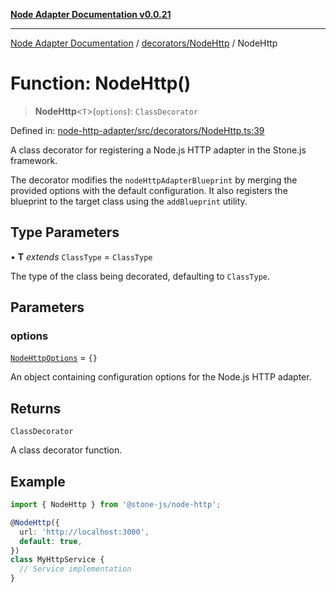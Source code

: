 [**Node Adapter Documentation v0.0.21**](../../../README.md)

***

[Node Adapter Documentation](../../../modules.md) / [decorators/NodeHttp](../README.md) / NodeHttp

# Function: NodeHttp()

> **NodeHttp**\<`T`\>(`options`): `ClassDecorator`

Defined in: [node-http-adapter/src/decorators/NodeHttp.ts:39](https://github.com/stonemjs/node-http-adapter/blob/a82d44fdef9d2985fec1e632575aee7065c1c3af/src/decorators/NodeHttp.ts#L39)

A class decorator for registering a Node.js HTTP adapter in the Stone.js framework.

The decorator modifies the `nodeHttpAdapterBlueprint` by merging the provided options
with the default configuration. It also registers the blueprint to the target class using
the `addBlueprint` utility.

## Type Parameters

• **T** *extends* `ClassType` = `ClassType`

The type of the class being decorated, defaulting to `ClassType`.

## Parameters

### options

[`NodeHttpOptions`](../interfaces/NodeHttpOptions.md) = `{}`

An object containing configuration options for the Node.js HTTP adapter.

## Returns

`ClassDecorator`

A class decorator function.

## Example

```typescript
import { NodeHttp } from '@stone-js/node-http';

@NodeHttp({
  url: 'http://localhost:3000',
  default: true,
})
class MyHttpService {
  // Service implementation
}
```

